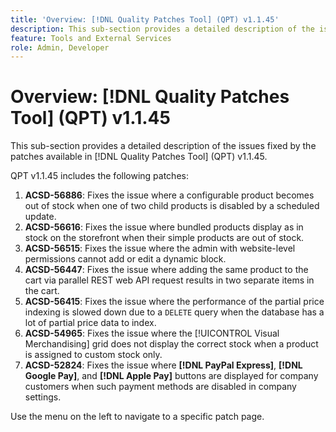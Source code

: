 ```yaml
---
title: 'Overview: [!DNL Quality Patches Tool] (QPT) v1.1.45'
description: This sub-section provides a detailed description of the issues fixed by the patches available in [!DNL Quality Patches Tool] (QPT) v1.1.45.
feature: Tools and External Services
role: Admin, Developer
---
```

# Overview: [!DNL Quality Patches Tool] (QPT) v1.1.45

This sub-section provides a detailed description of the issues fixed by the patches available in [!DNL Quality Patches Tool] (QPT) v1.1.45.

QPT v1.1.45 includes the following patches:

1. **ACSD-56886**: Fixes the issue where a configurable product becomes out of stock when one of two child products is disabled by a scheduled update.
1. **ACSD-56616**: Fixes the issue where bundled products display as in stock on the storefront when their simple products are out of stock.
1. **ACSD-56515**: Fixes the issue where the admin with website-level permissions cannot add or edit a dynamic block.
1. **ACSD-56447**: Fixes the issue where adding the same product to the cart via parallel REST web API request results in two separate items in the cart.
1. **ACSD-56415**: Fixes the issue where the performance of the partial price indexing is slowed down due to a `DELETE` query when the database has a lot of partial price data to index.
1. **ACSD-54965**: Fixes the issue where the [!UICONTROL Visual Merchandising] grid does not display the correct stock when a product is assigned to custom stock only.
1. **ACSD-52824**: Fixes the issue where **[!DNL PayPal Express]**, **[!DNL Google Pay]**, and **[!DNL Apple Pay]** buttons are displayed for company customers when such payment methods are disabled in company settings.

Use the menu on the left to navigate to a specific patch page.
